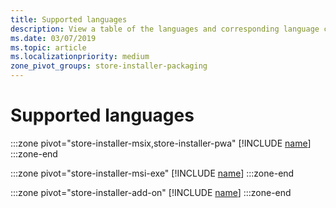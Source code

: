 ```yaml
---
title: Supported languages
description: View a table of the languages and corresponding language codes that are supported for submitting apps to the Microsoft Store.
ms.date: 03/07/2019
ms.topic: article
ms.localizationpriority: medium
zone_pivot_groups: store-installer-packaging
---
```


# Supported languages

:::zone pivot="store-installer-msix,store-installer-pwa"
[!INCLUDE [name](../../../includes/store/msix/supported-languages.md)]
:::zone-end

:::zone pivot="store-installer-msi-exe"
[!INCLUDE [name](../../../includes/store/msi/supported-languages.md)]
:::zone-end

:::zone pivot="store-installer-add-on"
[!INCLUDE [name](../../../includes/store/add-on/supported-languages.md)]
:::zone-end
